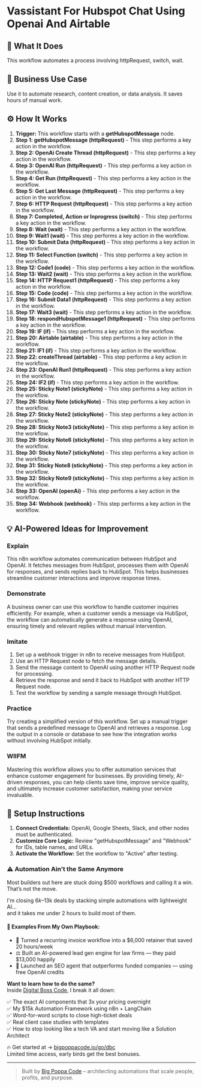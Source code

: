 # Vassistant For Hubspot Chat Using Openai And Airtable

## 🚀 What It Does
This workflow automates a process involving httpRequest, switch, wait.

## 💼 Business Use Case
Use it to automate research, content creation, or data analysis. It saves hours of manual work.

## ⚙️ How It Works
1.  **Trigger:** This workflow starts with a **getHubspotMessage** node.
2. **Step 1: getHubspotMessage (httpRequest)** - This step performs a key action in the workflow.
3. **Step 2: OpenAi Create Thread (httpRequest)** - This step performs a key action in the workflow.
4. **Step 3: OpenAI Run (httpRequest)** - This step performs a key action in the workflow.
5. **Step 4: Get Run (httpRequest)** - This step performs a key action in the workflow.
6. **Step 5: Get Last Message (httpRequest)** - This step performs a key action in the workflow.
7. **Step 6: HTTP Request (httpRequest)** - This step performs a key action in the workflow.
8. **Step 7: Completed, Action or Inprogress (switch)** - This step performs a key action in the workflow.
9. **Step 8: Wait (wait)** - This step performs a key action in the workflow.
10. **Step 9: Wait1 (wait)** - This step performs a key action in the workflow.
11. **Step 10: Submit Data (httpRequest)** - This step performs a key action in the workflow.
12. **Step 11: Select Function (switch)** - This step performs a key action in the workflow.
13. **Step 12: Code1 (code)** - This step performs a key action in the workflow.
14. **Step 13: Wait2 (wait)** - This step performs a key action in the workflow.
15. **Step 14: HTTP Request1 (httpRequest)** - This step performs a key action in the workflow.
16. **Step 15: Code (code)** - This step performs a key action in the workflow.
17. **Step 16: Submit Data1 (httpRequest)** - This step performs a key action in the workflow.
18. **Step 17: Wait3 (wait)** - This step performs a key action in the workflow.
19. **Step 18: respondHubspotMessage1 (httpRequest)** - This step performs a key action in the workflow.
20. **Step 19: IF (if)** - This step performs a key action in the workflow.
21. **Step 20: Airtable (airtable)** - This step performs a key action in the workflow.
22. **Step 21: IF1 (if)** - This step performs a key action in the workflow.
23. **Step 22: createThread (airtable)** - This step performs a key action in the workflow.
24. **Step 23: OpenAI Run1 (httpRequest)** - This step performs a key action in the workflow.
25. **Step 24: IF2 (if)** - This step performs a key action in the workflow.
26. **Step 25: Sticky Note1 (stickyNote)** - This step performs a key action in the workflow.
27. **Step 26: Sticky Note (stickyNote)** - This step performs a key action in the workflow.
28. **Step 27: Sticky Note2 (stickyNote)** - This step performs a key action in the workflow.
29. **Step 28: Sticky Note3 (stickyNote)** - This step performs a key action in the workflow.
30. **Step 29: Sticky Note6 (stickyNote)** - This step performs a key action in the workflow.
31. **Step 30: Sticky Note7 (stickyNote)** - This step performs a key action in the workflow.
32. **Step 31: Sticky Note8 (stickyNote)** - This step performs a key action in the workflow.
33. **Step 32: Sticky Note9 (stickyNote)** - This step performs a key action in the workflow.
34. **Step 33: OpenAI (openAi)** - This step performs a key action in the workflow.
35. **Step 34: Webhook (webhook)** - This step performs a key action in the workflow.

## 💡 AI-Powered Ideas for Improvement
### Explain
This n8n workflow automates communication between HubSpot and OpenAI. It fetches messages from HubSpot, processes them with OpenAI for responses, and sends replies back to HubSpot. This helps businesses streamline customer interactions and improve response times.

### Demonstrate
A business owner can use this workflow to handle customer inquiries efficiently. For example, when a customer sends a message via HubSpot, the workflow can automatically generate a response using OpenAI, ensuring timely and relevant replies without manual intervention.

### Imitate
1. Set up a webhook trigger in n8n to receive messages from HubSpot.
2. Use an HTTP Request node to fetch the message details.
3. Send the message content to OpenAI using another HTTP Request node for processing.
4. Retrieve the response and send it back to HubSpot with another HTTP Request node.
5. Test the workflow by sending a sample message through HubSpot.

### Practice
Try creating a simplified version of this workflow. Set up a manual trigger that sends a predefined message to OpenAI and retrieves a response. Log the output in a console or database to see how the integration works without involving HubSpot initially.

### WIIFM
Mastering this workflow allows you to offer automation services that enhance customer engagement for businesses. By providing timely, AI-driven responses, you can help clients save time, improve service quality, and ultimately increase customer satisfaction, making your service invaluable.

## 🔧 Setup Instructions
1. **Connect Credentials:** OpenAI, Google Sheets, Slack, and other nodes must be authenticated.
2. **Customize Core Logic:** Review "getHubspotMessage" and "Webhook" for IDs, table names, and URLs.
3. **Activate the Workflow:** Set the workflow to "Active" after testing.

### ⚠️ Automation Ain’t the Same Anymore

Most builders out here are stuck doing $500 workflows and calling it a win.  
That’s not the move.  

I'm closing $6k–$13k deals by stacking simple automations with lightweight AI...  
and it takes me under 2 hours to build most of them.

#### 🧠 Examples From My Own Playbook:
- 🔁 Turned a recurring invoice workflow into a $6,000 retainer that saved 20 hours/week  
- ⚖️ Built an AI-powered lead gen engine for law firms — they paid $13,000 happily  
- 🚀 Launched an SEO agent that outperforms funded companies — using free OpenAI credits  

**Want to learn how to do the same?**  
Inside [Digital Boss Code](https://bigpoppacode.io/go/dbc), I break it all down:

✅ The exact AI components that 3x your pricing overnight  
✅ My $15k Automation Framework using n8n + LangChain  
✅ Word-for-word scripts to close high-ticket deals  
✅ Real client case studies with templates  
✅ How to stop looking like a tech VA and start moving like a Solution Architect  

🔥 Get started at → [bigpoppacode.io/go/dbc](https://bigpoppacode.io/go/dbc)  
Limited time access, early birds get the best bonuses.

---
> Built by [Big Poppa Code](https://bigpoppacode.io) – architecting automations that scale people, profits, and purpose.
